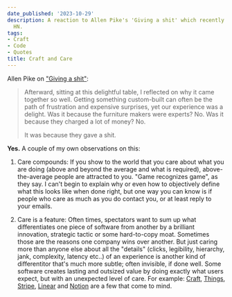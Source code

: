 ```yaml
---
date_published: '2023-10-29'
description: A reaction to Allen Pike's 'Giving a shit' which recently trended on
  HN.
tags:
- Craft
- Code
- Quotes
title: Craft and Care
---
```


Allen Pike on ["Giving a shit"](https://allenpike.com/2022/giving-a-shit):

> Afterward, sitting at this delightful table, I reflected on why it came together so well. Getting something custom-built can often be the path of frustration and expensive surprises, yet our experience was a delight. Was it because the furniture makers were experts? No. Was it because they charged a lot of money? No.
> 
> It was because they gave a shit.

**Yes.** A couple of my own observations on this:

1. Care compounds: If you show to the world that you care about what you are doing (above and beyond the average and what is required), above-the-average people are attracted to you. "Game recognizes game", as they say. I can't begin to explain why or even how to objectively define what this looks like when done right, but one way you can know is if people who care as much as you do contact you, or at least reply to your emails.

2. Care is a feature: Often times, spectators want to sum up what differentiates one piece of software from another by a brilliant innovation, strategic tactic or some hard-to-copy moat. Sometimes those are the reasons one company wins over another. But just caring more than anyone else about all the "details" (clicks, legibility, hierarchy, jank, complexity, latency etc..) of an experience is another kind of differentitor that's much more subtle; often invisible, if done well. Some software creates lasting and outsized value by doing exactly what users expect, but with an unexpected level of care. For example: [Craft](https://craft.do), [Things](https://culturedcode.com), [Stripe](https://stripe.com), [Linear](https://linear.app/) and [Notion](https://notion.so) are a few that come to mind.